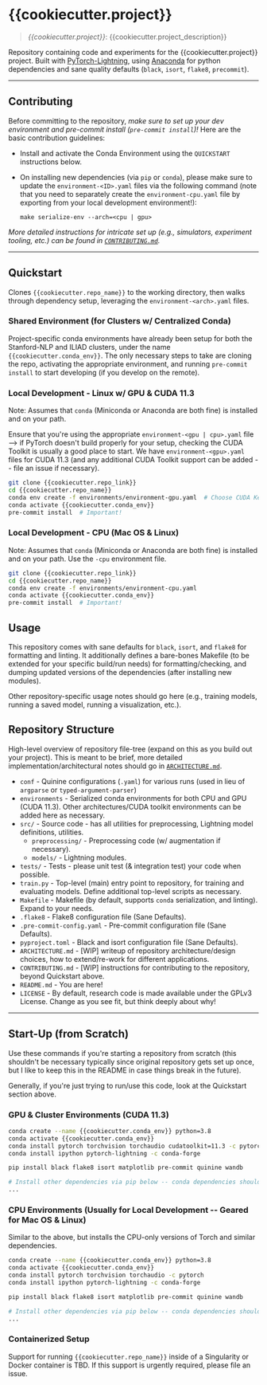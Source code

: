 # {{cookiecutter.project}}

> *{{cookiecutter.project}}*: {{cookiecutter.project_description}}

Repository containing code and experiments for the {{cookiecutter.project}} project. Built with
[PyTorch-Lightning](https://pytorch-lightning.readthedocs.io/en/latest/),
using [Anaconda](https://www.anaconda.com/) for python dependencies and sane quality defaults
(`black`, `isort`, `flake8`, `precommit`).

---

## Contributing

Before committing to the repository, *make sure to set up your dev environment and pre-commit install
(`pre-commit install`)!* Here are the basic contribution guidelines:

+ Install and activate the Conda Environment using the `QUICKSTART` instructions below.

+ On installing new dependencies (via `pip` or `conda`), please make sure to update the `environment-<ID>.yaml` files
via the following command (note that you need to separately create the `environment-cpu.yaml` file by exporting from
your local development environment!):

  `make serialize-env --arch=<cpu | gpu>`

*More detailed instructions for intricate set up (e.g., simulators, experiment tooling, etc.) can be found in
[`CONTRIBUTING.md`](./CONTRIBUTING.md).*

---

## Quickstart

Clones `{{cookiecutter.repo_name}}` to the working directory, then walks through dependency setup, leveraging the
`environment-<arch>.yaml` files.

### Shared Environment (for Clusters w/ Centralized Conda)

Project-specific conda environments have already been setup for both the Stanford-NLP and ILIAD clusters, under the
name `{{cookiecutter.conda_env}}`. The only necessary steps to take are cloning the repo, activating the appropriate
environment, and running `pre-commit install` to start developing (if you develop on the remote).

### Local Development - Linux w/ GPU & CUDA 11.3

Note: Assumes that `conda` (Miniconda or Anaconda are both fine) is installed and on your path.

Ensure that you're using the appropriate `environment-<gpu | cpu>.yaml` file --> if PyTorch doesn't build properly for
your setup, checking the CUDA Toolkit is usually a good place to start. We have `environment-<gpu>.yaml` files for CUDA
11.3 (and any additional CUDA Toolkit support can be added -- file an issue if necessary).

```bash
git clone {{cookiecutter.repo_link}}
cd {{cookiecutter.repo_name}}
conda env create -f environments/environment-gpu.yaml  # Choose CUDA Kernel based on Hardware - by default use 11.3!
conda activate {{cookiecutter.conda_env}}
pre-commit install  # Important!
```

### Local Development - CPU (Mac OS & Linux)

Note: Assumes that `conda` (Miniconda or Anaconda are both fine) is installed and on your path. Use the `-cpu`
environment file.

```bash
git clone {{cookiecutter.repo_link}}
cd {{cookiecutter.repo_name}}
conda env create -f environments/environment-cpu.yaml
conda activate {{cookiecutter.conda_env}}
pre-commit install  # Important!
```

## Usage

This repository comes with sane defaults for `black`, `isort`, and `flake8` for formatting and linting. It additionally
defines a bare-bones Makefile (to be extended for your specific build/run needs) for formatting/checking, and dumping
updated versions of the dependencies (after installing new modules).

Other repository-specific usage notes should go here (e.g., training models, running a saved model, running a
visualization, etc.).

## Repository Structure

High-level overview of repository file-tree (expand on this as you build out your project). This is meant to be brief,
more detailed implementation/architectural notes should go in [`ARCHITECTURE.md`](./ARCHITECTURE.md).

+ `conf` - Quinine configurations (`.yaml`) for various runs (used in lieu of `argparse` or `typed-argument-parser`)
+ `environments` - Serialized conda environments for both CPU and GPU (CUDA 11.3). Other architectures/CUDA toolkit
environments can be added here as necessary.
+ `src/` - Source code - has all utilities for preprocessing, Lightning model definitions, utilities.
    + `preprocessing/` - Preprocessing code (w/ augmentation if necessary).
    + `models/` - Lightning modules.
+ `tests/` - Tests - please unit test (& integration test) your code when possible.
+ `train.py` - Top-level (main) entry point to repository, for training and evaluating models. Define additional
top-level scripts as necessary.
+ `Makefile` - Makefile (by default, supports `conda` serialization, and linting). Expand to your needs.
+ `.flake8` - Flake8 configuration file (Sane Defaults).
+ `.pre-commit-config.yaml` - Pre-commit configuration file (Sane Defaults).
+ `pyproject.toml` - Black and isort configuration file (Sane Defaults).
+ `ARCHITECTURE.md` - [WIP] writeup of repository architecture/design choices, how to extend/re-work for different
 applications.
+ `CONTRIBUTING.md` - [WIP] instructions for contributing to the repository, beyond Quickstart above.
+ `README.md` - You are here!
+ `LICENSE` - By default, research code is made available under the GPLv3 License. Change as you see fit, but think
deeply about why!

---

## Start-Up (from Scratch)

Use these commands if you're starting a repository from scratch (this shouldn't be necessary typically since original
repository gets set up once, but I like to keep this in the README in case things break in the future).

Generally, if you're just trying to run/use this code, look at the Quickstart section above.

### GPU & Cluster Environments (CUDA 11.3)

```bash
conda create --name {{cookiecutter.conda_env}} python=3.8
conda activate {{cookiecutter.conda_env}}
conda install pytorch torchvision torchaudio cudatoolkit=11.3 -c pytorch   # CUDA=11.3 by default!
conda install ipython pytorch-lightning -c conda-forge

pip install black flake8 isort matplotlib pre-commit quinine wandb

# Install other dependencies via pip below -- conda dependencies should be added above (always conda before pip!)
...
```

### CPU Environments (Usually for Local Development -- Geared for Mac OS & Linux)

Similar to the above, but installs the CPU-only versions of Torch and similar dependencies.

```bash
conda create --name {{cookiecutter.conda_env}} python=3.8
conda activate {{cookiecutter.conda_env}}
conda install pytorch torchvision torchaudio -c pytorch
conda install ipython pytorch-lightning -c conda-forge

pip install black flake8 isort matplotlib pre-commit quinine wandb

# Install other dependencies via pip below -- conda dependencies should be added above (always conda before pip!)
...
```

### Containerized Setup

Support for running `{{cookiecutter.repo_name}}` inside of a Singularity or Docker container is TBD. If this support is
urgently required, please file an issue.
